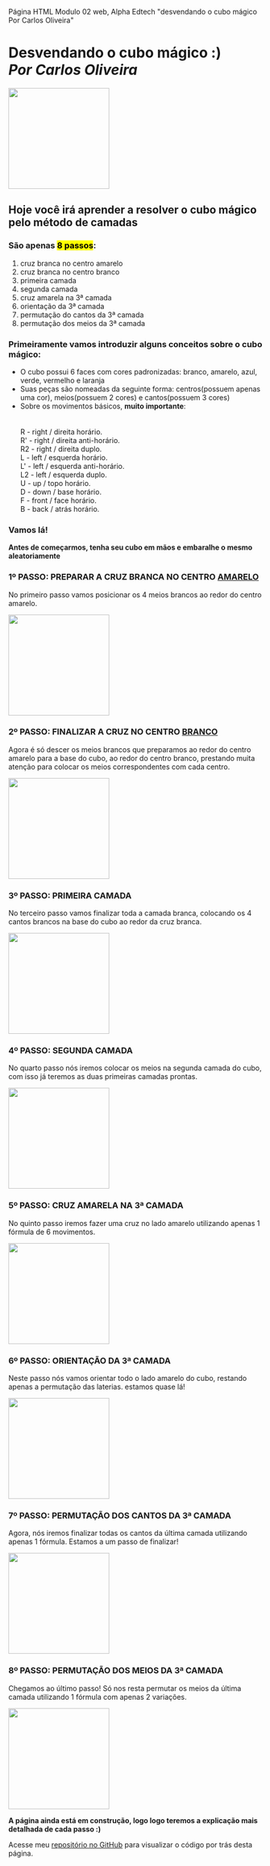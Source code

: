 Página HTML Modulo 02 web, Alpha Edtech
"desvendando o cubo mágico
Por Carlos Oliveira"
    <body>
        <h1>Desvendando o cubo mágico :)<br><i>Por Carlos Oliveira</i></h1> 
        <img src="C:\Users\caduw\Desktop\Alpha Edtech\m2at3-html\1icon.jpg"
        width="200">
        <h2>Hoje você irá aprender a resolver o cubo mágico pelo método de camadas</h2>
        <h3>São apenas <mark>8 passos</mark>:</h3>
        <ol>
            <li>cruz branca no centro amarelo</li>
            <li>cruz branca no centro branco</li>
            <li>primeira camada</li>
            <li>segunda camada</li>
            <li>cruz amarela na 3ª camada</li>
            <li>orientação da 3ª camada</li>
            <li>permutação do cantos da 3ª camada</li>
            <li>permutação dos meios da 3ª camada</li>
        </ol>
         <h3>Primeiramente vamos introduzir alguns conceitos sobre o cubo mágico: </h3>
            <ul>
                <li>O cubo possui 6 faces com cores padronizadas:
                     branco, amarelo, azul, verde, vermelho e laranja</li>
                <li>Suas peças são nomeadas da seguinte forma:
                     centros(possuem apenas uma cor), meios(possuem 2 cores) e cantos(possuem 3 cores)</li>
                <li>Sobre os movimentos básicos, <strong>muito importante</strong>:</li>   
                <br>R - right / direita horário.
                <br>R' - right / direita anti-horário.
                <br>R2 - right / direita duplo.
                <br>L - left / esquerda horário.
                <br>L' - left / esquerda anti-horário.
                <br>L2 - left / esquerda duplo.
                <br>U - up / topo horário.
                <br>D - down / base horário.
                <br>F - front / face horário.
                <br>B - back / atrás horário.  
            </ul>
<h3>Vamos lá!</h3>
<p><b>Antes de começarmos, tenha seu cubo em mãos e embaralhe o mesmo aleatoriamente</b></p>
     <h3>1º PASSO: PREPARAR A CRUZ BRANCA NO CENTRO <ins>AMARELO</ins></h3>
    <p>No primeiro passo vamos posicionar os 4 meios brancos ao redor do centro amarelo.</p>
     <img src="C:\Users\caduw\Desktop\Alpha Edtech\m2at3-html\cubo-01.png"
        width="200">
        <h3>2º PASSO: FINALIZAR A CRUZ NO CENTRO <ins>BRANCO</ins></h3>
        <P>Agora é só descer os meios brancos que preparamos ao redor do centro amarelo 
        para a base do cubo, ao redor do centro branco, prestando muita atenção
        para colocar os meios correspondentes com cada centro.</P>
        <img src="C:\Users\caduw\Desktop\Alpha Edtech\m2at3-html\cubo-02.png"
        width="200">
            <h3>3º PASSO: PRIMEIRA CAMADA</h3>
            <p>No terceiro passo vamos finalizar toda a camada branca, 
            colocando os 4 cantos brancos na base do cubo ao redor da cruz branca.</p>
            <img src="C:\Users\caduw\Desktop\Alpha Edtech\m2at3-html\cubo-03.png"
        width="200">
                <h3>4º PASSO: SEGUNDA CAMADA</h3>
                <p>No quarto passo nós iremos colocar os meios na segunda camada do cubo, 
                com isso já teremos as duas primeiras camadas prontas.</p>
                <img src="C:\Users\caduw\Desktop\Alpha Edtech\m2at3-html\cubo-04.png"
        width="200">
                    <h3>5º PASSO: CRUZ AMARELA NA 3ª CAMADA</h3>
                    <p>No quinto passo iremos fazer uma cruz no lado amarelo
                    utilizando apenas 1 fórmula de 6 movimentos.</p>
                    <img src="C:\Users\caduw\Desktop\Alpha Edtech\m2at3-html\cubo-05.png"
        width="200">
                        <h3>6º PASSO: ORIENTAÇÃO DA 3ª CAMADA</h3>
                        <p>Neste passo nós vamos orientar todo o lado amarelo do cubo, 
                        restando apenas a permutação das laterias. estamos quase lá!</p>
                        <img src="C:\Users\caduw\Desktop\Alpha Edtech\m2at3-html\cubo-06.png"
        width="200">
                            <h3>7º PASSO: PERMUTAÇÃO DOS CANTOS DA 3ª CAMADA</h3>
                            <p>Agora, nós iremos finalizar todas os cantos da última camada utilizando 
                            apenas 1 fórmula. Estamos a um passo de finalizar!</p>
                            <img src="C:\Users\caduw\Desktop\Alpha Edtech\m2at3-html\cubo-07.png"
        width="200">
                                <h3>8º PASSO: PERMUTAÇÃO DOS MEIOS DA 3ª CAMADA</h3>
                                <p>Chegamos ao último passo! Só nos resta permutar os meios da última camada 
                                utilizando 1 fórmula com apenas 2 variações.</p>
                                <img src="C:\Users\caduw\Desktop\Alpha Edtech\m2at3-html\cubo-08.png"
        width="200">
    </body>
    <footer>
        <p><strong>A página ainda está em construção, 
        logo logo teremos a explicação mais detalhada de cada passo :)</strong></p>
        <p> Acesse meu <a href="https://github.com/Oliveira-Carlos/Alpha-Edtech-Modulo-2-at2"
         >repositório no GitHub</a> para visualizar o código por trás desta página.</p>
    </footer>
</html>